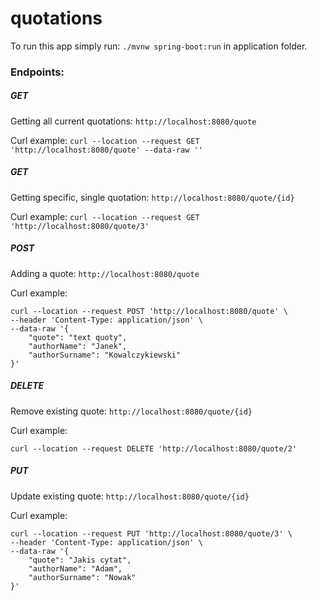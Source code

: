 # quotations

To run this app simply run: `./mvnw spring-boot:run` in application folder. 

### Endpoints:
##### GET 
Getting all current quotations: `http://localhost:8080/quote`

Curl example: `curl --location --request GET 'http://localhost:8080/quote' --data-raw ''`


##### GET 
Getting specific, single quotation: `http://localhost:8080/quote/{id}`

Curl example: `curl --location --request GET 'http://localhost:8080/quote/3'`
  

##### POST
Adding a quote: `http://localhost:8080/quote`

Curl example: 
```
curl --location --request POST 'http://localhost:8080/quote' \
--header 'Content-Type: application/json' \
--data-raw '{
    "quote": "text quoty",
    "authorName": "Janek",
    "authorSurname": "Kowalczykiewski"
}'
```


##### DELETE 
Remove existing quote: `http://localhost:8080/quote/{id}`

Curl example:
```
curl --location --request DELETE 'http://localhost:8080/quote/2'
```


##### PUT
Update existing quote: `http://localhost:8080/quote/{id}`

Curl example: 
```
curl --location --request PUT 'http://localhost:8080/quote/3' \
--header 'Content-Type: application/json' \
--data-raw '{
    "quote": "Jakis cytat",
    "authorName": "Adam",
    "authorSurname": "Nowak"
}'
```
